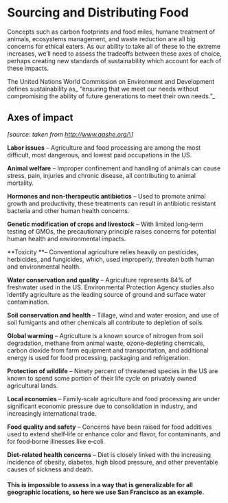 # Sourcing and Distributing Food

Concepts such as carbon footprints and food miles, humane treatment of animals, ecosystems management, and waste reduction are all big concerns for ethical eaters. As our ability to take all of these to the extreme increases, we’ll need to assess the tradeoffs between these axes of choice, perhaps creating new standards of sustainability which account for each of these impacts.

The United Nations World Commission on Environment and Development defines sustainability as_ “ensuring that we meet our needs without compromising the ability of future generations to meet their own needs.”_

## Axes of impact 

_\[source: taken from http://www.aashe.org/\]_

**Labor issues** – Agriculture and food processing are among the most difficult, most dangerous, and lowest paid occupations in the US.

**Animal welfare** – Improper confinement and handling of animals can cause stress, pain, injuries and chronic disease, all contributing to animal mortality.

**Hormones and non‐therapeutic antibiotics** – Used to promote animal growth and productivity, these treatments can result in antibiotic resistant bacteria and other human health concerns.

**Genetic modification of crops and livestock** – With limited long‐term testing of GMOs, the precautionary principle raises concerns for potential human health and environmental impacts.

**Toxicity **– Conventional agriculture relies heavily on pesticides, herbicides, and fungicides, which, used improperly, threaten both human and environmental health.

**Water conservation and quality** – Agriculture represents 84% of freshwater used in the US. Environmental Protection Agency studies also identify agriculture as the leading source of ground and surface water contamination.

**Soil conservation and health** – Tillage, wind and water erosion, and use of soil fumigants and other chemicals all contribute to depletion of soils.

**Global warming** – Agriculture is a known source of nitrogen from soil degradation, methane from animal waste, ozone‐depleting chemicals, carbon dioxide from farm equipment and transportation, and additional energy is used for food processing, packaging and refrigeration.

**Protection of wildlife** – Ninety percent of threatened species in the US are known to spend some portion of their life cycle on privately owned agricultural lands.

**Local economies** – Family‐scale agriculture and food processing are under significant economic pressure due to consolidation in industry, and increasingly international trade.

**Food quality and safety** – Concerns have been raised for food additives used to extend shelf‐life or enhance color and flavor, for contaminants, and for food‐borne illnesses like e‐coli.

**Diet‐related health concerns** – Diet is closely linked with the increasing incidence of obesity, diabetes, high blood pressure, and other preventable causes of sickness and death.

#### This is impossible to assess in a way that is generalizable for all geographic locations, so here we use San Francisco as an example.



